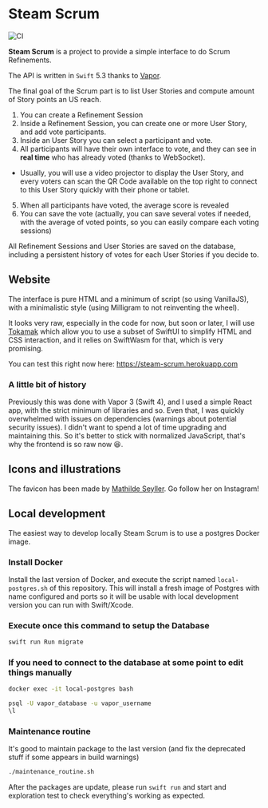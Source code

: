 # Steam Scrum

![CI](https://github.com/renaudjenny/steamScrum/workflows/Swift/badge.svg)

**Steam Scrum** is a project to provide a simple interface to do Scrum Refinements.

The API is written in `Swift` 5.3 thanks to [Vapor](https://vapor.codes).

The final goal of the Scrum part is to list User Stories and compute amount of Story points an US reach.

1. You can create a Refinement Session
2. Inside a Refinement Session, you can create one or more User Story, and add vote participants.
3. Inside an User Story you can select a participant and vote.
4. All participants will have their own interface to vote, and they can see in **real time** who has already voted (thanks to WebSocket).
  * Usually, you will use a video projector to display the User Story, and every voters can scan the QR Code available on the top right to connect to this User Story quickly with their phone or tablet.
5. When all participants have voted, the average score is revealed
6. You can save the vote (actually, you can save several votes if needed, with the average of voted points, so you can easily compare each voting sessions)

All Refinement Sessions and User Stories are saved on the database, including a persistent history of votes for each User Stories if you decide to.

## Website

The interface is pure HTML and a minimum of script (so using VanillaJS), with a minimalistic style (using Milligram to not reinventing the wheel).

It looks very raw, especially in the code for now, but soon or later, I will use [Tokamak](https://github.com/swiftwasm/Tokamak) which allow you to use a subset of SwiftUI to simplify HTML and CSS interaction, and it relies on SwiftWasm for that, which is very promising.

You can test this right now here: https://steam-scrum.herokuapp.com

### A little bit of history

Previously this was done with Vapor 3 (Swift 4), and I used a simple React app, with the strict minimum of libraries and so. Even that, I was quickly overwhelmed with issues on dependencies (warnings about potential security issues). I didn't want to spend a lot of time upgrading and maintaining this. So it's better to stick with normalized JavaScript, that's why the frontend is so raw now 😆.

## Icons and illustrations

The favicon has been made by [Mathilde Seyller](https://instagram.com/myobriel). Go follow her on Instagram!

## Local development

The easiest way to develop locally Steam Scrum is to use a postgres Docker image.

### Install Docker

Install the last version of Docker, and execute the script named `local-postgres.sh` of this repository. This will install a fresh image of Postgres with name configured and ports so it will be usable with local development version you can run with Swift/Xcode.

### Execute once this command to setup the Database

```bash
swift run Run migrate
```

### If you need to connect to the database at some point to edit things manually

```bash
docker exec -it local-postgres bash
```

```bash
psql -U vapor_database -u vapor_username
\l
```

### Maintenance routine

It's good to maintain package to the last version (and fix the deprecated stuff if some appears in build warnings)

```bash
./maintenance_routine.sh
```

After the packages are update, please run `swift run` and start and exploration test to check everything's working as expected.
